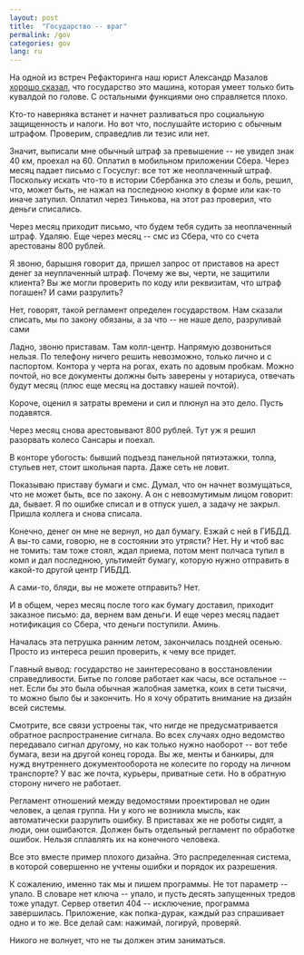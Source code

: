 ```yaml
---
layout: post
title:  "Государство -- враг"
permalink: /gov
categories: gov
lang: ru
---
```


[video]:https://www.youtube.com/watch?v=ENGUmiVgu9U

На одной из встреч Рефакторинга наш юрист Александр Мазалов [хорошо
сказал][video], что государство это машина, которая умеет только бить кувалдой
по голове. С остальными функциями оно справляется плохо.

Кто-то наверняка встанет и начнет разливаться про социальную защищенность и
налоги. Но вот что, послушайте историю с обычным штрафом. Проверим, справедлив
ли тезис или нет.

Значит, выписали мне обычный штраф за превышение -- не увидел знак 40 км,
проехал на 60. Оплатил в мобильном приложении Сбера. Через месяц падает письмо с
Госуслуг: все тот же неоплаченный штраф. Поскольку искать что-то в истории
Сбербанка это слезы и боль, решил, что, может быть, не нажал на последнюю кнопку
в форме или как-то иначе затупил. Оплатил через Тинькова, на этот раз проверил,
что деньги списались.

Через месяц приходит письмо, что будем тебя судить за неоплаченный
штраф. Удаляю. Еще через месяц -- смс из Сбера, что со счета арестованы 800
рублей.

Я звоню, барышня говорит да, пришел запрос от приставов на арест денег за
неуплаченный штраф. Почему же вы, черти, не защитили клиента? Вы же могли
проверить по коду или реквизитам, что штраф погашен? И сами разрулить?

Нет, говорят, такой регламент определен государством. Нам сказали списать, мы по
закону обязаны, а за что -- не наше дело, разруливай сами

Ладно, звоню приставам. Там колл-центр. Напрямую дозвониться нельзя. По телефону
ничего решить невозможно, только лично и с паспортом. Контора у черта на рогах,
ехать по адовым пробкам. Можно почтой, но все документы должны быть заверены у
нотариуса, отвечать будут месяц (плюс еще месяц на доставку нашей почтой).

Короче, оценил я затраты времени и сил и плюнул на это дело. Пусть подавятся.

Через месяц снова арестовывают 800 рублей. Тут уж я решил разорвать колесо
Сансары и поехал.

В конторе убогость: бывший подъезд панельной пятиэтажки, толпа, стульев нет,
стоит школьная парта. Даже сеть не ловит.

Показываю приставу бумаги и смс. Думал, что он начнет возмущаться, что не может
быть, все по закону. А он с невозмутимым лицом говорит: да, бывает. Я по ошибке
списал и в отпуск ушел, а задачу не закрыл. Пришла коллега и снова списала.

Конечно, денег он мне не вернул, но дал бумагу. Езжай с ней в ГИБДД. А вы-то
сами, говорю, не в состоянии это утрясти? Нет. Ну и чтоб вас не томить: там тоже
стоял, ждал приема, потом мент полчаса тупил в комп и дал последнюю, ультимейт
бумагу, которую нужно отправить в какой-то другой центр ГИБДД.

А сами-то, бляди, вы не можете отправить? Нет.

И в общем, через месяц после того как бумагу доставил, приходит заказное письмо:
да, вернем вам деньги. И еще через месяц падает нотификация со Сбера, что деньги
поступили. Аминь.

Началась эта петрушка ранним летом, закончилась поздней осенью. Просто из
интереса решил проверить, к чему все придет.

Главный вывод: государство не заинтересовано в восстановлении
справедливости. Битье по голове работает как часы, все остальное -- нет. Если бы
это была обычная жалобная заметка, коих в сети тысячи, то можно было бы и
закончить. Но я хочу обратить внимание на дизайн всей системы.

Смотрите, все связи устроены так, что нигде не предусматривается обратное
распространение сигнала. Во всех случаях одно ведомство передавало сигнал
другому, но как только нужно наоборот -- вот тебе бумага, вези на другой конец
города. Вы же, менты и банкиры, для нужд внутреннего документооборота не
колесите по городу на личном транспорте? У вас же почта, курьеры, приватные
сети. Но в обратную сторону ничего не работает.

Регламент отношений между ведомостями проектировал не один человек, а целая
группа. Ни у кого не возникла мысль, как автоматически разрулить ошибку. В
приставах же не роботы сидят, а люди, они ошибаются. Должен быть отдельный
регламент по обработке ошибок. Нельзя сплавлять их на конечного человека.

Все это вместе пример плохого дизайна. Это распределенная система, в которой
совершенно не учтены ошибки и порядок их разрешения.

К сожалению, именно так мы и пишем программы. Не тот параметр -- упало. В
словаре нет ключа -- упало, и пусть десять запущенных тредов тоже упадут. Сервер
ответил 404 -- исключение, программа завершилась. Приложение, как попка-дурак,
каждый раз спрашивает одно и то же. Все делай сам: нажимай, логируй, проверяй.

Никого не волнует, что не ты должен этим заниматься.
